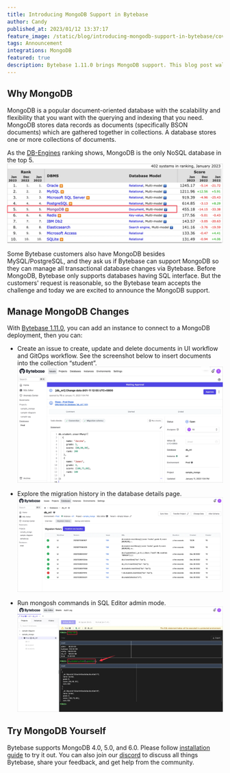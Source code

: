 ```yaml
---
title: Introducing MongoDB Support in Bytebase
author: Candy
published_at: 2023/01/12 13:37:17
feature_image: /static/blog/introducing-mongodb-support-in-bytebase/cover.webp
tags: Announcement
integrations: MongoDB
featured: true
description: Bytebase 1.11.0 brings MongoDB support. This blog post walks you through managing MongoDB with Bytebase. 
---
```


## Why MongoDB

MongoDB is a popular document-oriented database with the scalability and flexibility that you want with the querying and indexing that you need. MongoDB stores data records as documents (specifically BSON documents) which are gathered together in collections. A database stores one or more collections of documents.

As the [DB-Engines](https://db-engines.com/en/ranking) ranking shows, MongoDB is the only NoSQL database in the top 5.
![db-rank-3](/static/blog/introducing-mongodb-support-in-bytebase/db-rank-3.webp)

Some Bytebase customers also have MongoDB besides MySQL/PostgreSQL, and they ask us if Bytebase can support MongoDB so they can manage all transactional database changes via Bytebase. Before MongoDB, Bytebase only supports databases having SQL interface. But the customers' request is reasonable, so the Bytebase team accepts the challenge and today we are excited to announce the MongoDB support.

## Manage MongoDB Changes

With [Bytebase 1.11.0](https://www.bytebase.com/changelog/bytebase-1-11-0), you can add an instance to connect to a MongoDB deployment, then you can: 

- Create an issue to create, update and delete documents in UI workflow and GitOps workflow. See the screenshot below to insert documents into the collection “student”.
![insert-doc](/static/blog/introducing-mongodb-support-in-bytebase/insert-doc.webp)

- Explore the migration history in the database details page.
![migration-his](/static/blog/introducing-mongodb-support-in-bytebase/migration-his.webp)

- Run mongosh commands in SQL Editor admin mode.
![admin-mode](/static/blog/introducing-mongodb-support-in-bytebase/admin-mode.webp)

## Try MongoDB Yourself

Bytebase supports MongoDB 4.0, 5.0, and 6.0. Please follow [installation guide](/docs/get-started/install/overview) to try it out. You can also join our [discord](https://discord.gg/Fac9nmZ95j) to discuss all things Bytebase, share your feedback, and get help from the community.
